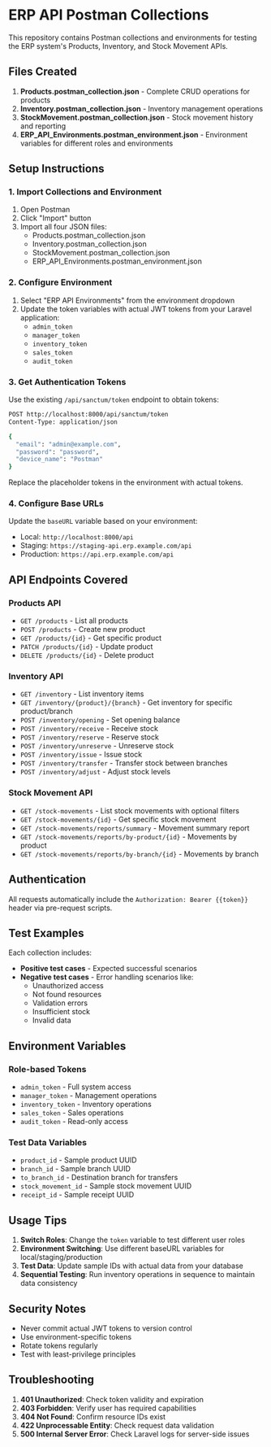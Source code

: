 # ERP API Postman Collections

This repository contains Postman collections and environments for testing the ERP system's Products, Inventory, and Stock Movement APIs.

## Files Created

1. **Products.postman_collection.json** - Complete CRUD operations for products
2. **Inventory.postman_collection.json** - Inventory management operations
3. **StockMovement.postman_collection.json** - Stock movement history and reporting
4. **ERP_API_Environments.postman_environment.json** - Environment variables for different roles and environments

## Setup Instructions

### 1. Import Collections and Environment

1. Open Postman
2. Click "Import" button
3. Import all four JSON files:
   - Products.postman_collection.json
   - Inventory.postman_collection.json
   - StockMovement.postman_collection.json
   - ERP_API_Environments.postman_environment.json

### 2. Configure Environment

1. Select "ERP API Environments" from the environment dropdown
2. Update the token variables with actual JWT tokens from your Laravel application:
   - `admin_token`
   - `manager_token`
   - `inventory_token`
   - `sales_token`
   - `audit_token`

### 3. Get Authentication Tokens

Use the existing `/api/sanctum/token` endpoint to obtain tokens:

```bash
POST http://localhost:8000/api/sanctum/token
Content-Type: application/json

{
  "email": "admin@example.com",
  "password": "password",
  "device_name": "Postman"
}
```

Replace the placeholder tokens in the environment with actual tokens.

### 4. Configure Base URLs

Update the `baseURL` variable based on your environment:
- Local: `http://localhost:8000/api`
- Staging: `https://staging-api.erp.example.com/api`
- Production: `https://api.erp.example.com/api`

## API Endpoints Covered

### Products API
- `GET /products` - List all products
- `POST /products` - Create new product
- `GET /products/{id}` - Get specific product
- `PATCH /products/{id}` - Update product
- `DELETE /products/{id}` - Delete product

### Inventory API
- `GET /inventory` - List inventory items
- `GET /inventory/{product}/{branch}` - Get inventory for specific product/branch
- `POST /inventory/opening` - Set opening balance
- `POST /inventory/receive` - Receive stock
- `POST /inventory/reserve` - Reserve stock
- `POST /inventory/unreserve` - Unreserve stock
- `POST /inventory/issue` - Issue stock
- `POST /inventory/transfer` - Transfer stock between branches
- `POST /inventory/adjust` - Adjust stock levels

### Stock Movement API
- `GET /stock-movements` - List stock movements with optional filters
- `GET /stock-movements/{id}` - Get specific stock movement
- `GET /stock-movements/reports/summary` - Movement summary report
- `GET /stock-movements/reports/by-product/{id}` - Movements by product
- `GET /stock-movements/reports/by-branch/{id}` - Movements by branch

## Authentication

All requests automatically include the `Authorization: Bearer {{token}}` header via pre-request scripts.

## Test Examples

Each collection includes:
- **Positive test cases** - Expected successful scenarios
- **Negative test cases** - Error handling scenarios like:
  - Unauthorized access
  - Not found resources
  - Validation errors
  - Insufficient stock
  - Invalid data

## Environment Variables

### Role-based Tokens
- `admin_token` - Full system access
- `manager_token` - Management operations
- `inventory_token` - Inventory operations
- `sales_token` - Sales operations
- `audit_token` - Read-only access

### Test Data Variables
- `product_id` - Sample product UUID
- `branch_id` - Sample branch UUID
- `to_branch_id` - Destination branch for transfers
- `stock_movement_id` - Sample stock movement UUID
- `receipt_id` - Sample receipt UUID

## Usage Tips

1. **Switch Roles**: Change the `token` variable to test different user roles
2. **Environment Switching**: Use different baseURL variables for local/staging/production
3. **Test Data**: Update sample IDs with actual data from your database
4. **Sequential Testing**: Run inventory operations in sequence to maintain data consistency

## Security Notes

- Never commit actual JWT tokens to version control
- Use environment-specific tokens
- Rotate tokens regularly
- Test with least-privilege principles

## Troubleshooting

1. **401 Unauthorized**: Check token validity and expiration
2. **403 Forbidden**: Verify user has required capabilities
3. **404 Not Found**: Confirm resource IDs exist
4. **422 Unprocessable Entity**: Check request data validation
5. **500 Internal Server Error**: Check Laravel logs for server-side issues